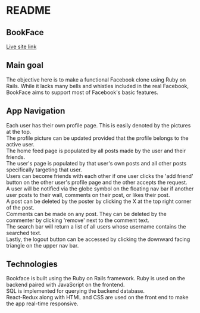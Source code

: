# README

## BookFace  

[Live site link]("https://bookface14.herokuapp.com/")  

## Main goal
  The objective here is to make a functional Facebook clone using Ruby on Rails. While it lacks many bells and whistles included in the real Facebook, BookFace aims to support most of Facebook's basic features.

## App Navigation  
  Each user has their own profile page. This is easily denoted by the pictures at the top.    
  The profile picture can be updated provided that the profile belongs to the active user.  
  The home feed page is populated by all posts made by the user and their friends.   
  The user's page is populated by that user's own posts and all other posts specifically targeting that user.  
  Users can become friends with each other if one user clicks the 'add friend' button on the other user's profile page and the other accepts the request.  
  A user will be notified via the globe symbol on the floating nav bar if another user posts to their wall, comments on their post, or likes their post.  
  A post can be deleted by the poster by clicking the X at the top right corner of the post.  
  Comments can be made on any post. They can be deleted by the commenter by clicking 'remove' next to the comment text.  
  The search bar will return a list of all users whose username contains the searched text.  
  Lastly, the logout button can be accessed by clicking the downward facing triangle on the upper nav bar.

## Technologies
  Bookface is built using the Ruby on Rails framework. Ruby is used on the backend paired with JavaScript on the frontend.  
  SQL is implemented for querying the backend database.  
  React-Redux along with HTML and CSS are used on the front end to make the app real-time responsive.
